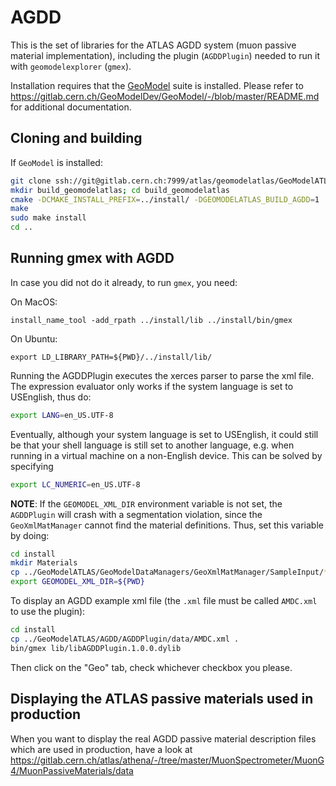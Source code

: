 # AGDD

This is the set of libraries for the ATLAS AGDD system (muon passive material implementation), including the 
plugin (`AGDDPlugin`) needed to run it with `geomodelexplorer` (`gmex`).

Installation requires that the [GeoModel](https://gitlab.cern.ch/GeoModelDev/GeoModel) suite is installed. Please refer to https://gitlab.cern.ch/GeoModelDev/GeoModel/-/blob/master/README.md for additional documentation.

## Cloning and building

If `GeoModel` is installed:

```bash
git clone ssh://git@gitlab.cern.ch:7999/atlas/geomodelatlas/GeoModelATLAS.git
mkdir build_geomodelatlas; cd build_geomodelatlas
cmake -DCMAKE_INSTALL_PREFIX=../install/ -DGEOMODELATLAS_BUILD_AGDD=1 ../GeoModelATLAS
make
sudo make install
cd ..
```

## Running gmex with AGDD

In case you did not do it already, to run `gmex`, you need:

On MacOS:
```
install_name_tool -add_rpath ../install/lib ../install/bin/gmex
```
On Ubuntu:
```
export LD_LIBRARY_PATH=${PWD}/../install/lib/
```

Running the AGDDPlugin executes the xerces parser to parse the xml file. The expression evaluator only works if the system language is set to USEnglish, thus do:
```bash
export LANG=en_US.UTF-8
```
Eventually, although your system language is set to USEnglish, it could still be that your shell language is still set to another language, e.g. when running in a virtual machine on a non-English device. This can be solved by specifying
```bash
export LC_NUMERIC=en_US.UTF-8
```

**NOTE**: If the `GEOMODEL_XML_DIR` environment variable is not set, the `AGDDPlugin` will crash with a segmentation violation, since the `GeoXmlMatManager` cannot find the material definitions. Thus, set this variable by doing:
```bash
cd install
mkdir Materials
cp ../GeoModelATLAS/GeoModelDataManagers/GeoXmlMatManager/SampleInput/* Materials/
export GEOMODEL_XML_DIR=${PWD}
```

To display an AGDD example xml file (the `.xml` file must be called `AMDC.xml` to use the plugin):
```bash
cd install
cp ../GeoModelATLAS/AGDD/AGDDPlugin/data/AMDC.xml .
bin/gmex lib/libAGDDPlugin.1.0.0.dylib
```

Then click on the "Geo" tab, check whichever checkbox you please.

## Displaying the ATLAS passive materials used in production

When you want to display the real AGDD passive material description files which are used in production, have a look at https://gitlab.cern.ch/atlas/athena/-/tree/master/MuonSpectrometer/MuonG4/MuonPassiveMaterials/data



